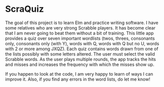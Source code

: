 ScraQuiz
========

The goal of this project is to learn Elm and practice writing software.  I have some relatives who are very strong Scrabble players.  It has become clear that I am never going to beat them without a bit of training.  This little app provides a quiz over seven important wordlists (twos, threes, consonants only, consonants only (with Y), words with Q, words with Q but no U, words with 2 or more among JXQZ).  Each quiz contains words drawn from one of the lists possibly with some letters altered.  The user must select the valid Scrabble words.  As the user plays multiple rounds, the app tracks the hits and misses and increases the frequency with which the misses show up.

If you happen to look at the code, I am very happy to learn of ways I can improve it.  Also, if you find any errors in the word lists, do let me know!
